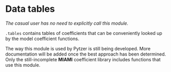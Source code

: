 # Data tables

*The casual user has no need to explicitly call this module.*

`.tables` contains tables of coefficients that can be conveniently looked up by the model coefficient functions.

The way this module is used by Pytzer is still being developed. More documentation will be added once the best approach has been determined. Only the still-incomplete **MIAMI** coefficient library includes functions that use this module.
